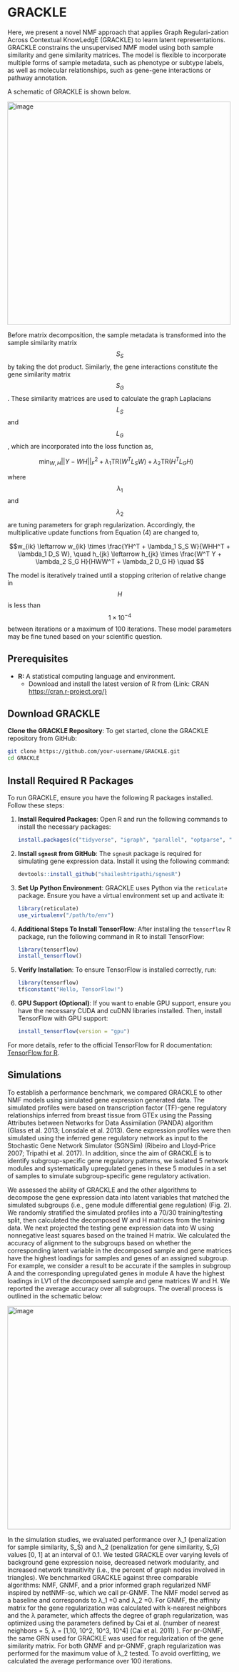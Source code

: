# GRACKLE

Here, we present a novel NMF approach that applies Graph Regulari-zation Across Contextual KnowLedgE (GRACKLE) to learn latent representations. GRACKLE constrains the unsupervised NMF model using both sample similarity and gene similarity matrices. The model is flexible to incorporate multiple forms of sample metadata, such as phenotype or subtype labels, as well as molecular relationships, such as gene-gene interactions or pathway annotation. 

A schematic of GRACKLE is shown below. 

<img width="500" alt="image" src="https://github.com/user-attachments/assets/bd3436bb-644b-486b-8f52-034d81ab54ff" />

Before matrix decomposition, the sample metadata is transformed into the sample similarity matrix $$S_S$$ by taking the dot product. Similarly, the gene interactions constitute the gene similarity matrix $$S_G$$. These similarity matrices are used to calculate the graph Laplacians $$L_S$$ and $$L_G$$, which are incorporated into the loss function as,

$$\min_{W,H} ||Y - WH||_F^2 + \lambda_1 \text{TR}(W^T L_S W) + \lambda_2 \text{TR}(H^T L_G H) \quad $$

where $$\lambda_1$$ and $$\lambda_2$$ are tuning parameters for graph regularization. Accordingly, the multiplicative update functions from Equation (4) are changed to,

$$w_{ik} \leftarrow w_{ik} \times \frac{YH^T + \lambda_1 S_S W}{WHH^T + \lambda_1 D_S W}, \quad h_{jk} \leftarrow h_{jk} \times \frac{W^T Y + \lambda_2 S_G H}{HWW^T + \lambda_2 D_G H} \quad $$

The model is iteratively trained until a stopping criterion of relative change in $$H$$ is less than $$1 \times 10^{-4}$$ between iterations or a maximum of 100 iterations. These model parameters may be fine tuned based on your scientific question.

## Prerequisites

*   **R:**  A statistical computing language and environment.
    *   Download and install the latest version of R from {Link: CRAN https://cran.r-project.org/}

## Download GRACKLE
**Clone the GRACKLE Repository**:
To get started, clone the GRACKLE repository from GitHub:

```bash
git clone https://github.com/your-username/GRACKLE.git
cd GRACKLE
```

## Install Required R Packages

To run GRACKLE, ensure you have the following R packages installed. Follow these steps:

1. **Install Required Packages**:
    Open R and run the following commands to install the necessary packages:
    ```R
    install.packages(c("tidyverse", "igraph", "parallel", "optparse", "devtools", "reticulate", "tensorflow"))
    ```

2. **Install `sgnesR` from GitHub**:
    The `sgnesR` package is required for simulating gene expression data. Install it using the following command:
    ```R
    devtools::install_github("shaileshtripathi/sgnesR")
    ```

3. **Set Up Python Environment**:
    GRACKLE uses Python via the `reticulate` package. Ensure you have a virtual environment set up and activate it:
    ```R
    library(reticulate)
    use_virtualenv("/path/to/env")
    ```

4. **Additional Steps To Install TensorFlow**:
    After installing the `tensorflow` R package, run the following command in R to install TensorFlow:
    ```R
    library(tensorflow)
    install_tensorflow()
    ```

5. **Verify Installation**:
    To ensure TensorFlow is installed correctly, run:
    ```R
    library(tensorflow)
    tf$constant("Hello, TensorFlow!")
    ```

6. **GPU Support (Optional)**:
    If you want to enable GPU support, ensure you have the necessary CUDA and cuDNN libraries installed. Then, install TensorFlow with GPU support:
    ```R
    install_tensorflow(version = "gpu")
    ```

For more details, refer to the official TensorFlow for R documentation: [TensorFlow for R](https://tensorflow.rstudio.com/).



## Simulations

To establish a performance benchmark, we compared GRACKLE to other NMF models using simulated gene expression generated data. The simulated profiles were based on transcription factor (TF)-gene regulatory relationships inferred from breast tissue from GTEx using the Passing Attributes between Networks for Data Assimilation (PANDA) algorithm (Glass et al. 2013; Lonsdale et al. 2013). Gene expression profiles were then simulated using the inferred gene regulatory network as input to the Stochastic Gene Network Simulator (SGNSim) (Ribeiro and Lloyd-Price 2007; Tripathi et al. 2017). In addition, since the aim of GRACKLE is to identify subgroup-specific gene regulatory patterns, we isolated 5 network modules and systematically upregulated genes in these 5 modules in a set of samples to simulate subgroup-specific gene regulatory activation. 

We assessed the ability of GRACKLE and the other algorithms to decompose the gene expression data into latent variables that matched the simulated subgroups (i.e., gene module differential gene regulation) (Fig. 2). We randomly stratified the simulated profiles into a 70/30 training/testing split, then calculated the decomposed W and H matrices from the training data. We next projected the testing gene expression data into W using nonnegative least squares based on the trained H matrix. We calculated the accuracy of alignment to the subgroups based on whether the corresponding latent variable in the decomposed sample and gene matrices have the highest loadings for samples and genes of an assigned subgroup. For example, we consider a result to be accurate if the samples in subgroup A and the corresponding upregulated genes in module A have the highest loadings in LV1 of the decomposed sample and gene matrices W and H. We reported the average accuracy over all subgroups. The overall process is outlined in the schematic below: 

<img width="500" alt="image" src="https://github.com/user-attachments/assets/19529211-503c-4dfc-aab9-d944802b3b07" />


In the simulation studies, we evaluated performance over λ_1 (penalization for sample similarity, S_S) and λ_2 (penalization for gene similarity, S_G) values [0, 1] at an interval of 0.1. We tested GRACKLE over varying levels of background gene expression noise, decreased network modularity, and increased network transitivity (i.e., the percent of graph nodes involved in triangles). We benchmarked GRACKLE against three comparable algorithms: NMF, GNMF, and a prior informed graph regularized NMF inspired by netNMF-sc, which we call pr-GNMF. The NMF model served as a baseline and corresponds to λ_1 =0 and λ_2 =0. For GNMF, the affinity matrix for the gene regularization was calculated with k-nearest neighbors and the λ parameter, which affects the degree of graph regularization, was optimized using the parameters defined by Cai et al. (number of nearest neighbors = 5, λ = [1,10, 10^2, 10^3, 10^4] (Cai et al. 2011) ). For pr-GNMF, the same GRN used for GRACKLE was used for regularization of the gene similarity matrix. For both GNMF and pr-GNMF, graph regularization was performed for the maximum value of λ_2 tested. To avoid overfitting, we calculated the average performance over 100 iterations.

